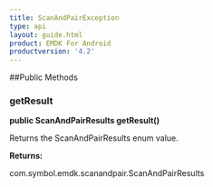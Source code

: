 ```yaml
---
title: ScanAndPairException
type: api
layout: guide.html
product: EMDK For Android
productversion: '4.2'
---
```





##Public Methods

### getResult

**public ScanAndPairResults getResult()**

Returns the ScanAndPairResults enum value.

**Returns:**

com.symbol.emdk.scanandpair.ScanAndPairResults

